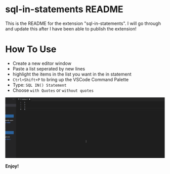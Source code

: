 # sql-in-statements README

This is the README for the extension "sql-in-statements". I will go through and update this after I have been able to publish the extension!

# How To Use
* Create a new editor window
* Paste a list seperated by new lines
* highlight the items in the list you want in the in statement
* `Ctrl+Shift+P` to bring up the VSCode Command Palette
* Type: `SQL IN() Statement`
* Choose `with Quotes` or `without quotes`

![SQL IN Statement with Quotes](With_Quotes.gif)

**Enjoy!**
